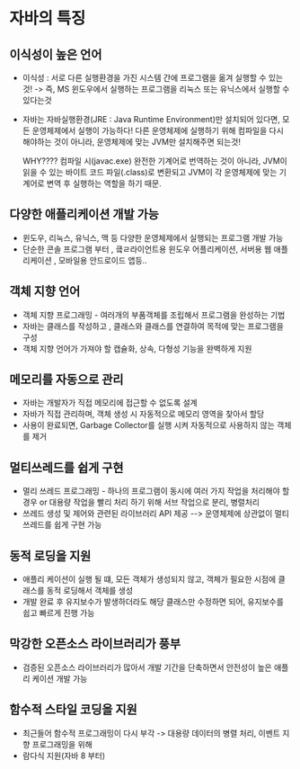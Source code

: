 # 자바의 특징

## 이식성이 높은 언어

* 이식성 : 서로 다른 실행환경을 가진 시스템 간에 프로그램을 옮겨 실행할 수 있는 것!
  -> 즉, MS 윈도우에서 실행하는 프로그램을 리눅스 또는 유닉스에서 실행할 수 있다는것

- 자바는 자바실행환경(JRE : Java Runtime Environment)만 설치되어 있다면, 모든 운영체제에서 실행이 가능하다!
  다른 운영체제에 실행하기 위해 컴파일을 다시 해야하는 것이 아니라, 운영체제에 맞는 JVM만 설치해주면 되는것!  
    
  WHY???? 컴파일 시(javac.exe) 완전한 기계어로 번역하는 것이 아니라, JVM이 읽을 수 있는 바이트 코드 파일(.class)로 변환되고
          JVM이 각 운영체제에 맞는 기계어로 변역 후 실행하는 역할을 하기 때문.
## 다양한 애플리케이션 개발 가능

*  윈도우, 리눅스, 유닉스, 맥 등 다양한 운영체제에서 실행되는 프로그램 개발 가능
*  단순한 콘솔 프로그램 부터 , 킄ㄹ라이언트용 윈도우 어플리케이션, 서버용 웹 애플리케이션 , 모바일용 안드로이드 앱등..

## 객체 지향 언어
* 객체 지향 프로그래밍 - 여러개의 부품객체를 조립해서 프로그램을 완성하는 기법
* 자바는 클래스를 작성하고 , 클래스와 클래스를 연결하여 목적에 맞는 프로그램을 구성
* 객체 지향 언어가 가져야 할 캡슐화, 상속, 다형성 기능을 완벽하게 지원

## 메모리를 자동으로 관리
* 자바는 개발자가 직접 메모리에 접근할 수 없도록 설계
* 자바가 직접 관리하며, 객체 생성 시 자동적으로 메모리 영역을 찾아서 할당
* 사용이 완료되면, Garbage Collector를 실행 시켜 자동적으로 사용하지 않는 객체를 제거

## 멀티쓰레드를 쉽게 구현
* 멀리 쓰레드 프로그래밍 - 하나의 프로그램이 동시에 여러 가지 작업을 처리해야 할 경우 or 대용량 작업을 빨리 처리 하기 위해 서브 작업으로 분리, 병렬처리
* 쓰레드 생성 및 제어와 관련된 라이브러리 API 제공 --> 운영체제에 상관없이 멀티 쓰레드를 쉽게 구현 가능

## 동적 로딩을 지원
* 애플리 케이션이 실행 될 떄, 모든 객체가 생성되지 않고, 객체가 필요한 시점에 클래스를 동적 로딩해서 객체를 생성
* 개발 완료 후 유지보수가 발생하더라도 해당 클래스만 수정하면 되어, 유지보수를 쉽고 빠르게 진행 가능

## 막강한 오픈소스 라이브러리가 풍부
* 검증된 오픈소스 라이브러리가 많아서 개발 기간을 단축하면서 안전성이 높은 애플리 케이션 개발 가능

## 함수적 스타일 코딩을 지원
* 최근들어 함수적 프로그래밍이 다시 부각 -> 대용량 데이터의 병렬 처리, 이벤트 지향 프로그래밍을 위해
* 람다식 지원(자바 8 부터)
